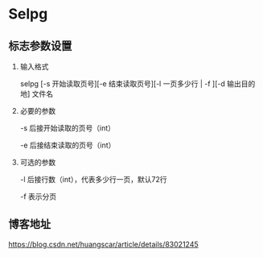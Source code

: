 # Selpg

## 标志参数设置

1. 输入格式

   selpg [-s 开始读取页号]\[-e 结束读取页号]\[-l 一页多少行 | -f ]\[-d 输出目的地] 文件名

2. 必要的参数

   -s 后接开始读取的页号（int）

   -e 后接结束读取的页号（int）

3. 可选的参数

   -l 后接行数（int），代表多少行一页，默认72行

   -f 表示分页
## 博客地址
https://blog.csdn.net/huangscar/article/details/83021245
